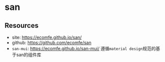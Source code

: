 # san

## Resources

* site: <https://ecomfe.github.io/san/>
* github: <https://github.com/ecomfe/san>
* `san-mui`: <https://ecomfe.github.io/san-mui/> 遵循`material design`规范的基于san的组件库


